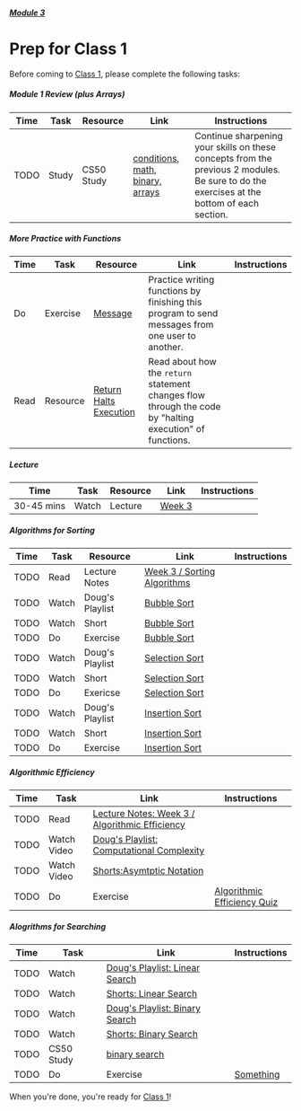 ##### [Module 3](../..)

# Prep for Class 1

Before coming to [Class 1](../class1), please complete the following tasks:

##### Module 1 Review (plus Arrays)
Time | Task | Resource | Link | Instructions
-----|------|----------|------|-------------
TODO | Study | CS50 Study | [conditions, math, binary, arrays](https://study.cs50.net/loops?toc=conditions,math,binary,arrays) | Continue sharpening your skills on these concepts from the previous 2 modules. Be sure to do the exercises at the bottom of each section.

##### More Practice with Functions
Time | Task | Resource | Link | Instructions
-----|------|----------|------|-------------
| Do | Exercise | [Message](../exercises/message) | Practice writing functions by finishing this program to send messages from one user to another.
| Read | Resource | [Return Halts Execution](../supplementary-resources/return-halts-execution) | Read about how the `return` statement changes flow through the code by "halting execution" of functions.

##### Lecture
Time | Task | Resource | Link | Instructions
-----|------|----------|------|-------------
30-45 mins | Watch | Lecture | [Week 3](https://www.youtube.com/watch?v=IEOO5UToo6A) | 

##### Algorithms for Sorting
Time | Task | Resource | Link | Instructions
-----|------|----------|------|-------------
TODO | Read | Lecture Notes | [Week 3 / Sorting Algorithms](http://cdn.cs50.net/2015/fall/lectures/3/m/notes3m/notes3m.html#sorting_algorithms)
TODO | Watch | Doug's Playlist | [Bubble Sort](TODO) |
TODO | Watch | Short | [Bubble Sort](TODO) |
TODO | Do | Exercise | [Bubble Sort](../exercises/bubble-sort)
TODO | Watch | Doug's Playlist | [Selection Sort](TODO) |
TODO | Watch | Short | [Selection Sort](TODO) |
TODO | Do | Exericse | [Selection Sort](../exercises/selection-sort)
TODO | Watch | Doug's Playlist | [Insertion Sort](TODO) |
TODO | Watch | Short | [Insertion Sort](TODO) |
TODO | Do | Exercise | [Insertion Sort](../exercises/insertion-sort)

##### Algorithmic Efficiency
Time | Task | Link | Instructions
-----|------|------|-------------
TODO | Read | [Lecture Notes: Week 3 / Algorithmic Efficiency](http://cdn.cs50.net/2015/fall/lectures/3/m/notes3m/notes3m.html#algorithmic_efficiency)
TODO | Watch Video | [Doug's Playlist: Computational Complexity](TODO)
TODO | Watch Video | [Shorts:Asymtptic Notation](http://cs50.tv/2012/fall/shorts/asymptotic_notation/asymptotic_notation-720p.mp4)
TODO | Do | Exercise | [Algorithmic Efficiency Quiz](../exercises/algorithmic-efficiency) | A short, 3-question quiz on defining algorithmic efficiency

##### Alogrithms for Searching
Time | Task | Link | Instructions
-----|------|------|-------------
TODO | Watch | [Doug's Playlist: Linear Search](TODO)
TODO | Watch | [Shorts: Linear Search](TODO)
TODO | Watch | [Doug's Playlist: Binary Search](TODO)
TODO | Watch | [Shorts: Binary Search](TODO)
TODO | CS50 Study | [binary search](https://study.cs50.net/binary_search?toc=binary_search)
TODO | Do | Exercise | [Something](TODO) | TODO exc: something for this stuff?

When you're done, you're ready for [Class 1](../class1)!

